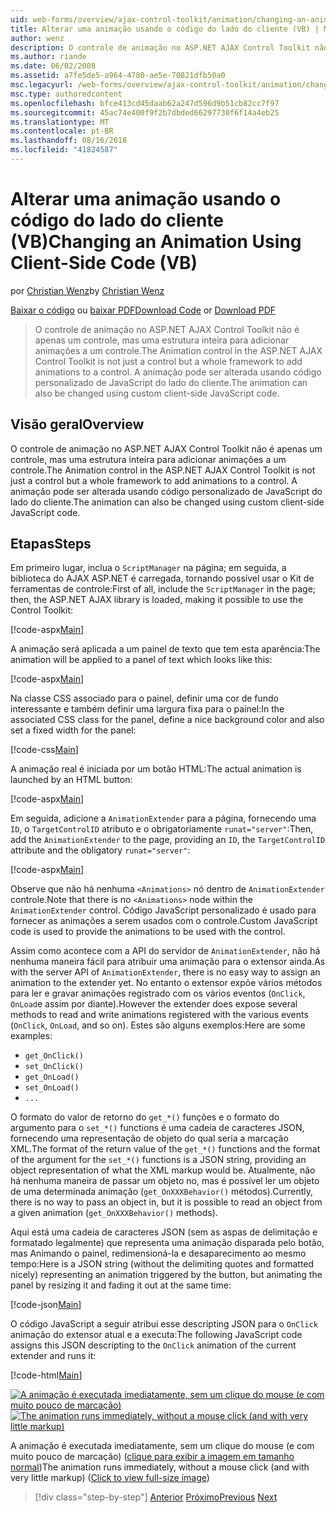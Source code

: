 ```yaml
---
uid: web-forms/overview/ajax-control-toolkit/animation/changing-an-animation-using-client-side-code-vb
title: Alterar uma animação usando o código do lado do cliente (VB) | Microsoft Docs
author: wenz
description: O controle de animação no ASP.NET AJAX Control Toolkit não é apenas um controle, mas uma estrutura inteira para adicionar animações a um controle. A animação também pode...
ms.author: riande
ms.date: 06/02/2008
ms.assetid: a7fe5de5-a964-4780-ae5e-70821dfb50a0
msc.legacyurl: /web-forms/overview/ajax-control-toolkit/animation/changing-an-animation-using-client-side-code-vb
msc.type: authoredcontent
ms.openlocfilehash: bfce413cd45daab62a247d596d9b51cb82cc7f97
ms.sourcegitcommit: 45ac74e400f9f2b7dbded66297730f6f14a4eb25
ms.translationtype: MT
ms.contentlocale: pt-BR
ms.lasthandoff: 08/16/2018
ms.locfileid: "41824587"
---
```

<a name="changing-an-animation-using-client-side-code-vb"></a><span data-ttu-id="b57f8-104">Alterar uma animação usando o código do lado do cliente (VB)</span><span class="sxs-lookup"><span data-stu-id="b57f8-104">Changing an Animation Using Client-Side Code (VB)</span></span>
====================
<span data-ttu-id="b57f8-105">por [Christian Wenz](https://github.com/wenz)</span><span class="sxs-lookup"><span data-stu-id="b57f8-105">by [Christian Wenz](https://github.com/wenz)</span></span>

<span data-ttu-id="b57f8-106">[Baixar o código](http://download.microsoft.com/download/f/9/a/f9a26acd-8df4-4484-8a18-199e4598f411/Animation11.vb.zip) ou [baixar PDF](http://download.microsoft.com/download/6/7/1/6718d452-ff89-4d3f-a90e-c74ec2d636a3/animation11VB.pdf)</span><span class="sxs-lookup"><span data-stu-id="b57f8-106">[Download Code](http://download.microsoft.com/download/f/9/a/f9a26acd-8df4-4484-8a18-199e4598f411/Animation11.vb.zip) or [Download PDF](http://download.microsoft.com/download/6/7/1/6718d452-ff89-4d3f-a90e-c74ec2d636a3/animation11VB.pdf)</span></span>

> <span data-ttu-id="b57f8-107">O controle de animação no ASP.NET AJAX Control Toolkit não é apenas um controle, mas uma estrutura inteira para adicionar animações a um controle.</span><span class="sxs-lookup"><span data-stu-id="b57f8-107">The Animation control in the ASP.NET AJAX Control Toolkit is not just a control but a whole framework to add animations to a control.</span></span> <span data-ttu-id="b57f8-108">A animação pode ser alterada usando código personalizado de JavaScript do lado do cliente.</span><span class="sxs-lookup"><span data-stu-id="b57f8-108">The animation can also be changed using custom client-side JavaScript code.</span></span>


## <a name="overview"></a><span data-ttu-id="b57f8-109">Visão geral</span><span class="sxs-lookup"><span data-stu-id="b57f8-109">Overview</span></span>

<span data-ttu-id="b57f8-110">O controle de animação no ASP.NET AJAX Control Toolkit não é apenas um controle, mas uma estrutura inteira para adicionar animações a um controle.</span><span class="sxs-lookup"><span data-stu-id="b57f8-110">The Animation control in the ASP.NET AJAX Control Toolkit is not just a control but a whole framework to add animations to a control.</span></span> <span data-ttu-id="b57f8-111">A animação pode ser alterada usando código personalizado de JavaScript do lado do cliente.</span><span class="sxs-lookup"><span data-stu-id="b57f8-111">The animation can also be changed using custom client-side JavaScript code.</span></span>

## <a name="steps"></a><span data-ttu-id="b57f8-112">Etapas</span><span class="sxs-lookup"><span data-stu-id="b57f8-112">Steps</span></span>

<span data-ttu-id="b57f8-113">Em primeiro lugar, inclua o `ScriptManager` na página; em seguida, a biblioteca do AJAX ASP.NET é carregada, tornando possível usar o Kit de ferramentas de controle:</span><span class="sxs-lookup"><span data-stu-id="b57f8-113">First of all, include the `ScriptManager` in the page; then, the ASP.NET AJAX library is loaded, making it possible to use the Control Toolkit:</span></span>

[!code-aspx[Main](changing-an-animation-using-client-side-code-vb/samples/sample1.aspx)]

<span data-ttu-id="b57f8-114">A animação será aplicada a um painel de texto que tem esta aparência:</span><span class="sxs-lookup"><span data-stu-id="b57f8-114">The animation will be applied to a panel of text which looks like this:</span></span>

[!code-aspx[Main](changing-an-animation-using-client-side-code-vb/samples/sample2.aspx)]

<span data-ttu-id="b57f8-115">Na classe CSS associado para o painel, definir uma cor de fundo interessante e também definir uma largura fixa para o painel:</span><span class="sxs-lookup"><span data-stu-id="b57f8-115">In the associated CSS class for the panel, define a nice background color and also set a fixed width for the panel:</span></span>

[!code-css[Main](changing-an-animation-using-client-side-code-vb/samples/sample3.css)]

<span data-ttu-id="b57f8-116">A animação real é iniciada por um botão HTML:</span><span class="sxs-lookup"><span data-stu-id="b57f8-116">The actual animation is launched by an HTML button:</span></span>

[!code-aspx[Main](changing-an-animation-using-client-side-code-vb/samples/sample4.aspx)]

<span data-ttu-id="b57f8-117">Em seguida, adicione a `AnimationExtender` para a página, fornecendo uma `ID`, o `TargetControlID` atributo e o obrigatoriamente `runat="server"`:</span><span class="sxs-lookup"><span data-stu-id="b57f8-117">Then, add the `AnimationExtender` to the page, providing an `ID`, the `TargetControlID` attribute and the obligatory `runat="server"`:</span></span>

[!code-aspx[Main](changing-an-animation-using-client-side-code-vb/samples/sample5.aspx)]

<span data-ttu-id="b57f8-118">Observe que não há nenhuma `<Animations>` nó dentro de `AnimationExtender` controle.</span><span class="sxs-lookup"><span data-stu-id="b57f8-118">Note that there is no `<Animations>` node within the `AnimationExtender` control.</span></span> <span data-ttu-id="b57f8-119">Código JavaScript personalizado é usado para fornecer as animações a serem usados com o controle.</span><span class="sxs-lookup"><span data-stu-id="b57f8-119">Custom JavaScript code is used to provide the animations to be used with the control.</span></span>

<span data-ttu-id="b57f8-120">Assim como acontece com a API do servidor de `AnimationExtender`, não há nenhuma maneira fácil para atribuir uma animação para o extensor ainda.</span><span class="sxs-lookup"><span data-stu-id="b57f8-120">As with the server API of `AnimationExtender`, there is no easy way to assign an animation to the extender yet.</span></span> <span data-ttu-id="b57f8-121">No entanto o extensor expõe vários métodos para ler e gravar animações registrado com os vários eventos (`OnClick`, `OnLoad`e assim por diante).</span><span class="sxs-lookup"><span data-stu-id="b57f8-121">However the extender does expose several methods to read and write animations registered with the various events (`OnClick`, `OnLoad`, and so on).</span></span> <span data-ttu-id="b57f8-122">Estes são alguns exemplos:</span><span class="sxs-lookup"><span data-stu-id="b57f8-122">Here are some examples:</span></span>

- `get_OnClick()`
- `set_OnClick()`
- `get_OnLoad()`
- `set_OnLoad()`
- `...`

<span data-ttu-id="b57f8-123">O formato do valor de retorno do `get_*()` funções e o formato do argumento para o `set_*()` functions é uma cadeia de caracteres JSON, fornecendo uma representação de objeto do qual seria a marcação XML.</span><span class="sxs-lookup"><span data-stu-id="b57f8-123">The format of the return value of the `get_*()` functions and the format of the argument for the `set_*()` functions is a JSON string, providing an object representation of what the XML markup would be.</span></span> <span data-ttu-id="b57f8-124">Atualmente, não há nenhuma maneira de passar um objeto no, mas é possível ler um objeto de uma determinada animação (`get_OnXXXBehavior()` métodos).</span><span class="sxs-lookup"><span data-stu-id="b57f8-124">Currently, there is no way to pass an object in, but it is possible to read an object from a given animation (`get_OnXXXBehavior()` methods).</span></span>

<span data-ttu-id="b57f8-125">Aqui está uma cadeia de caracteres JSON (sem as aspas de delimitação e formatado legalmente) que representa uma animação disparada pelo botão, mas Animando o painel, redimensioná-la e desaparecimento ao mesmo tempo:</span><span class="sxs-lookup"><span data-stu-id="b57f8-125">Here is a JSON string (without the delimiting quotes and formatted nicely) representing an animation triggered by the button, but animating the panel by resizing it and fading it out at the same time:</span></span>

[!code-json[Main](changing-an-animation-using-client-side-code-vb/samples/sample6.json)]

<span data-ttu-id="b57f8-126">O código JavaScript a seguir atribui esse descripting JSON para o `OnClick` animação do extensor atual e a executa:</span><span class="sxs-lookup"><span data-stu-id="b57f8-126">The following JavaScript code assigns this JSON descripting to the `OnClick` animation of the current extender and runs it:</span></span>

[!code-html[Main](changing-an-animation-using-client-side-code-vb/samples/sample7.html)]


<span data-ttu-id="b57f8-127">[![A animação é executada imediatamente, sem um clique do mouse (e com muito pouco de marcação)](changing-an-animation-using-client-side-code-vb/_static/image2.png)](changing-an-animation-using-client-side-code-vb/_static/image1.png)</span><span class="sxs-lookup"><span data-stu-id="b57f8-127">[![The animation runs immediately, without a mouse click (and with very little markup)](changing-an-animation-using-client-side-code-vb/_static/image2.png)](changing-an-animation-using-client-side-code-vb/_static/image1.png)</span></span>

<span data-ttu-id="b57f8-128">A animação é executada imediatamente, sem um clique do mouse (e com muito pouco de marcação) ([clique para exibir a imagem em tamanho normal](changing-an-animation-using-client-side-code-vb/_static/image3.png))</span><span class="sxs-lookup"><span data-stu-id="b57f8-128">The animation runs immediately, without a mouse click (and with very little markup) ([Click to view full-size image](changing-an-animation-using-client-side-code-vb/_static/image3.png))</span></span>

> [!div class="step-by-step"]
> <span data-ttu-id="b57f8-129">[Anterior](executing-animations-using-client-side-code-vb.md)
> [Próximo](animating-an-updatepanel-control-vb.md)</span><span class="sxs-lookup"><span data-stu-id="b57f8-129">[Previous](executing-animations-using-client-side-code-vb.md)
[Next](animating-an-updatepanel-control-vb.md)</span></span>
